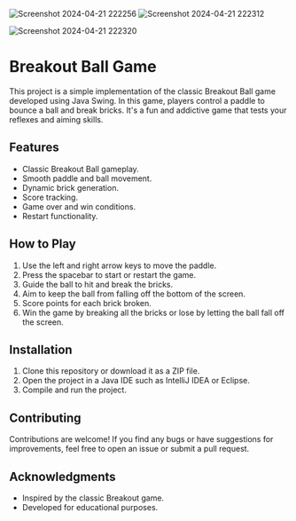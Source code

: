 
![Screenshot 2024-04-21 222256](https://github.com/tahaburaksahin/BrickBreaker/assets/99183230/7563a2f0-2307-4ed1-ab82-344b43e5c333)
![Screenshot 2024-04-21 222312](https://github.com/tahaburaksahin/BrickBreaker/assets/99183230/8b00d3ee-24be-4b4f-83ad-7de47e4cd976)


![Screenshot 2024-04-21 222320](https://github.com/tahaburaksahin/BrickBreaker/assets/99183230/abd30562-f427-425a-b1d5-847e7abf8320)

# Breakout Ball Game

This project is a simple implementation of the classic Breakout Ball game developed using Java Swing. In this game, players control a paddle to bounce a ball and break bricks. It's a fun and addictive game that tests your reflexes and aiming skills.

## Features

- Classic Breakout Ball gameplay.
- Smooth paddle and ball movement.
- Dynamic brick generation.
- Score tracking.
- Game over and win conditions.
- Restart functionality.

## How to Play

1. Use the left and right arrow keys to move the paddle.
2. Press the spacebar to start or restart the game.
3. Guide the ball to hit and break the bricks.
4. Aim to keep the ball from falling off the bottom of the screen.
5. Score points for each brick broken.
6. Win the game by breaking all the bricks or lose by letting the ball fall off the screen.

## Installation

1. Clone this repository or download it as a ZIP file.
2. Open the project in a Java IDE such as IntelliJ IDEA or Eclipse.
3. Compile and run the project.

## Contributing

Contributions are welcome! If you find any bugs or have suggestions for improvements, feel free to open an issue or submit a pull request.

## Acknowledgments

- Inspired by the classic Breakout game.
- Developed for educational purposes.

